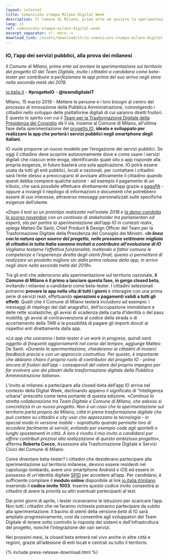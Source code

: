 ```yaml
---
layout: internal
title: Comunicato stampa Milano Digital Week
description: Il Comune di Milano, primo ente ad avviare la sperimentazione sul territorio del progetto IO del Team Digitale.
lang: it
ref: comunicato-stampa-milano-digital-week
excerpt_separator: <!--more-->
download_link: /assets/download/it/io-comunicato-stampa-milano-digital-week.rtf
---
```


### IO, l’app dei servizi pubblici, alla prova dei milanesi

_Il Comune di Milano, primo ente ad avviare la sperimentazione sul territorio del progetto IO del Team Digitale, invita i cittadini a candidarsi come beta-tester per contribuire a perfezionare la app prima del suo arrivo negli store nella seconda metà del 2019._

[io.italia.it](https://io.italia.it/) - **#progettoIO** - **@teamdigitaleIT**

Milano, 15 marzo 2019 - Mettere le persone e i loro bisogni al centro del processo di innovazione della Pubblica Amministrazione, coinvolgendo i cittadini nello sviluppo delle piattaforme digitali di cui saranno diretti fruitori. È questo lo spirito con cui il [Team per la Trasformazione Digitale della Presidenza del Consiglio](https://teamdigitale.governo.it/) dà il via, insieme al Comune di Milano, all’ultima fase della sperimentazione del [progetto IO](https://io.italia.it/), **ideato e sviluppato per realizzare la app che porterà i servizi pubblici negli smartphone degli italiani**. 

<!--more-->

IO vuole proporre un nuovo modello per l’erogazione dei servizi pubblici. Se oggi il cittadino deve scoprire autonomamente dove e come usare i servizi digitali che ciascun ente eroga, identificando quale sito o app risponde alla propria esigenza, in futuro basterà una sola applicazione. IO potrà essere usata da tutti gli enti pubblici, locali e nazionali, per contattare i cittadini: sarà l’ente stesso a preoccuparsi di avvisare attivamente il cittadino quando questi debba compiere qualche azione - ad esempio il pagamento di un tributo, che sarà possibile effettuare direttamente dall’app grazie a [pagoPA](https://teamdigitale.governo.it/it/projects/pagamenti-digitali.htm) - oppure a inviargli il riepilogo di informazioni e documenti che potrebbero essere di suo interesse, attraverso messaggi personalizzati sulle specifiche esigenze dell’utente. 

«_Dopo il test su un prototipo realizzato nell’estate 2018 e [la demo condotta lo scorso novembre](https://medium.com/team-per-la-trasformazione-digitale/progetto-io-app-store-versione-beta-demo-cittadino-servizi-pubblica-amministrazione-1e5805666997) con un centinaio di stakeholder tra parlamentari ed esperti, sta per partire la sperimentazione dell’app IO in contesti reali_», spiega Matteo De Santi, Chief Product & Design Officer del Team per la Trasformazione Digitale della Presidenza del Consiglio dei Ministri. «_**In linea con la natura open source del progetto, nelle prossime settimane migliaia di cittadini in tutta Italia saranno invitati a contribuire all’evoluzione di IO**. Vogliamo testarne l’effettiva funzionalità, mettendo a fattor comune le competenze e l’esperienza diretta degli utenti finali; questo ci permetterà di realizzare un prodotto migliore sin dalla prima release della app, in arrivo negli store nella seconda metà del 2019_». 

Tra gli enti che aderiscono alla sperimentazione sul territorio nazionale, **il Comune di Milano è il primo a lanciare questa fase, in gergo closed beta**, invitando i milanesi a candidarsi come beta-tester. I cittadini selezionati potranno **provare la app nella vita di tutti i giorni** e interagire con una prima serie di servizi reali, effettuando **operazioni e pagamenti validi a tutti gli effetti**. Quelli che il Comune di Milano testerà includono ad esempio: i messaggi di riepilogo dei dati anagrafici, dell’occupazione immobiliare e delle rette scolastiche; gli avvisi di scadenza della carta d’identità o del pass mobilità; gli avvisi di contravvenzione al codice della strada o di accertamento della TARI e la possibilità di pagare gli importi dovuti ai rispettivi enti direttamente dalla app.

«_La app che useranno i beta-tester è un work in progress, quindi sarà oggetto di frequenti aggiornamenti nel corso del tempo_», aggiunge Matteo De Santi. «_Durante la sperimentazione, chiederemo ai cittadini di inviarci feedback precisi e con un approccio costruttivo. Per questo, è importante che abbiano chiaro il proprio ruolo di contributor del progetto IO - prima ancora di fruitori dell’app - consapevoli del valore del proprio impegno per far evolvere uno dei pilastri della trasformazione digitale della Pubblica Amministrazione italiana_».  

L’invito ai milanesi a partecipare alla closed-beta dell’app IO arriva nel contesto della Digital Week, declinando appieno il significato di “Intelligenza urbana” prescelto come tema portante di questa edizione. «_Continua la stretta collaborazione tra Team Digitale e Comune di Milano, che adesso si concretizza in un nuovo progetto. Non è un caso che la sperimentazione sul territorio parta proprio da Milano, città in piena trasformazione digitale che può contare su cittadini e city user che apprezzano la tecnologia - in special modo in versione mobile - soprattutto quando permette loro di accedere facilmente ai servizi, evitando per esempio code agli sportelli o lunghi spostamenti in città. A loro è rivolto il mio invito a candidarsi per offrire contributi preziosi alla realizzazione di questo ambizioso progetto_», afferma **Roberta Cocco**, Assessore alla Trasformazione Digitale e Servizi Civici del Comune di Milano.

Come diventare beta-tester? 
I cittadini che desiderano partecipare alla sperimentazione sul territorio milanese, devono essere residenti nel capoluogo lombardo, avere uno smartphone Android o iOS ed essere in possesso di un’identità digitale [SPID](https://www.spid.gov.it/) per accedere all’app. Per candidarsi, è sufficiente compilare il **modulo online** disponibile al link [io.italia.it/milano](https://io.italia.it/milano/) inserendo il **codice invito 1003**. Inserire questo codice invito consentirà ai cittadini di avere la priorità su altri eventuali partecipanti al test.

Dai primi giorni di aprile, i tester riceveranno le istruzioni per scaricare l’app. Non tutti i cittadini che ne faranno richiesta potranno partecipare da subito alla sperimentazione. Il bacino di utenti della versione _beta_ di IO sarà ampliato progressivamente, così da consentire agli sviluppatori del Team Digitale di tenere sotto controllo la risposta dei sistemi e dell'infrastruttura del progetto, nonché l’integrazione dei vari servizi. 

Nei prossimi mesi, la closed beta entrerà nel vivo anche in altre città e regioni, grazie all’adesione di enti locali e centrali su tutto il territorio. 

{% include press-release-download.html %}
